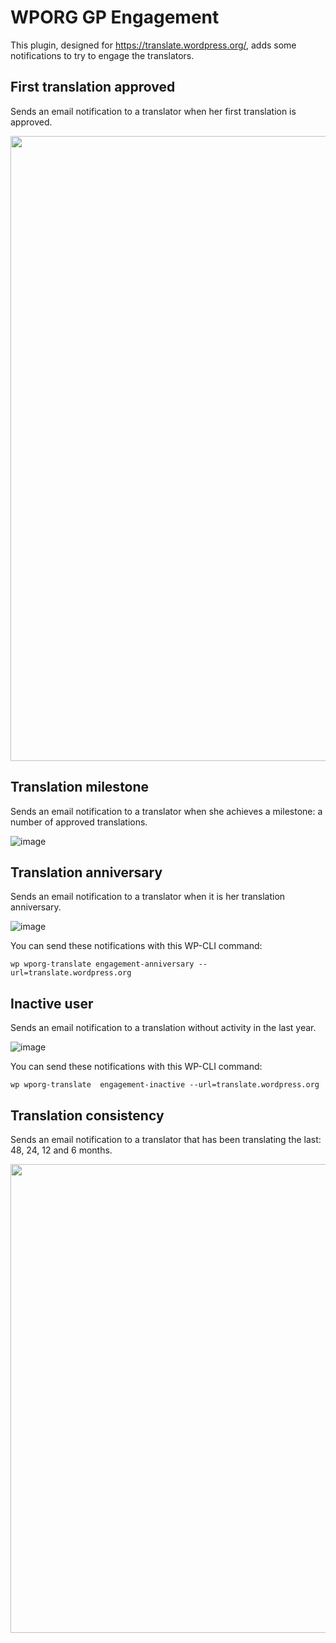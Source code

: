 # WPORG GP Engagement

This plugin, designed for https://translate.wordpress.org/, adds some 
notifications to try to engage the translators.

## First translation approved  

Sends an email notification to a translator when her first translation 
is approved.

<img src="https://github.com/user-attachments/assets/39e5f108-dfc7-40c4-92b6-ffcf80b75dd3" width="1000px">

## Translation milestone

Sends an email notification to a translator when she achieves a milestone:
a number of approved translations.

![image](https://github.com/user-attachments/assets/4ca40c3e-d1eb-4571-8189-695029a2f079)

## Translation anniversary

Sends an email notification to a translator when it is her translation anniversary.

![image](https://github.com/user-attachments/assets/360934aa-0cc4-43a4-97b1-c5ca1f8ac5f3)

You can send these notifications with this WP-CLI command:

```
wp wporg-translate engagement-anniversary --url=translate.wordpress.org
```

## Inactive user

Sends an email notification to a translation without activity in the last year.

![image](https://github.com/user-attachments/assets/3f5e8954-48d5-4877-a3e1-4684bc06f5ab)

You can send these notifications with this WP-CLI command:

```
wp wporg-translate  engagement-inactive --url=translate.wordpress.org
```

## Translation consistency

Sends an email notification to a translator that has been translating the last: 48, 24, 12 and 6 months.

<img src="https://github.com/user-attachments/assets/ad8a3b6a-0b21-424c-9852-2e305ff28a39" width="750px">
